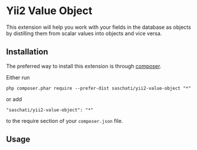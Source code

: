 Yii2 Value Object
=================
 This extension will help you work with your fields in the database as objects by distilling them from scalar values ​​into objects and vice versa.

Installation
------------

The preferred way to install this extension is through [composer](http://getcomposer.org/download/).

Either run

```
php composer.phar require --prefer-dist saschati/yii2-value-object "*"
```

or add

```
"saschati/yii2-value-object": "*"
```

to the require section of your `composer.json` file.


Usage
-----